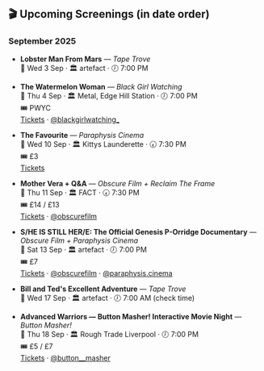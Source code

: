 ## 🎬 Upcoming Screenings (in date order)

### September 2025
- **Lobster Man From Mars** — *Tape Trove*  
  📅 Wed 3 Sep · 🏛️ artefact · 🕖 7:00 PM  

- **The Watermelon Woman** — *Black Girl Watching*  
  📅 Thu 4 Sep · 🏛️ Metal, Edge Hill Station · 🕖 7:00 PM  
  🎟️ PWYC  
  [Tickets](https://www.ticketsource.co.uk/blackgirlwatching) · [@blackgirlwatching_](https://www.instagram.com/blackgirlwatching_)  

- **The Favourite** — *Paraphysis Cinema*  
  📅 Wed 10 Sep · 🏛️ Kittys Launderette · 🕢 7:30 PM  
  🎟️ £3  
  [Tickets](https://www.ticketsource.co.uk/booking/select/jrzazxqplrkj)  

- **Mother Vera + Q&A** — *Obscure Film + Reclaim The Frame*  
  📅 Thu 11 Sep · 🏛️ FACT · 🕢 7:30 PM  
  🎟️ £14 / £13  
  [Tickets](https://web.picturehouses.com/order/showtimes/013-61145/tickets) · [@obscurefilm](https://www.instagram.com/obscurefilm/)  

- **S/HE IS STILL HER/E: The Official Genesis P-Orridge Documentary** — *Obscure Film + Paraphysis Cinema*  
  📅 Sat 13 Sep · 🏛️ artefact · 🕖 7:00 PM  
  🎟️ £7  
  [Tickets](https://www.ticketsource.co.uk/paraphysis-cinema/s-he-is-still-her-e-genesis-p-orridge/e-mqpdqo) · [@obscurefilm](https://www.instagram.com/obscurefilm/) · [@paraphysis.cinema](https://www.instagram.com/paraphysis.cinema/)  

- **Bill and Ted's Excellent Adventure** — *Tape Trove*  
  📅 Wed 17 Sep · 🏛️ artefact · 🕖 7:00 AM (check time)  

- **Advanced Warriors — Button Masher! Interactive Movie Night** — *Button Masher!*  
  📅 Thu 18 Sep · 🏛️ Rough Trade Liverpool · 🕖 7:00 PM  
  🎟️ £5 / £7  
  [Tickets](https://dice.fm/event/mxrk6w-button-masher-interactive-movie-night-18th-sep-rough-trade-liverpool-liverpool-tickets) · [@button__masher](https://www.instagram.com/button__masher)  
